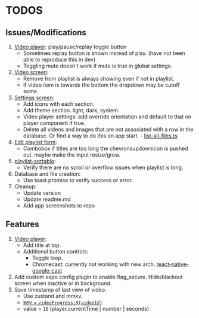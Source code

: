 # TODOS

## Issues/Modifications

1. [Video player](components/video-player.tsx): play/pause/replay toggle button
   - Sometimes replay button is shown instead of play. (have not been able to reproduce this in dev)
   - Toggling mute doesn't work if mute is true in global settings.
2. [Video screen](<app/(tabs)/index.tsx>):
   - Remove from playlist is always showing even if not in playlist.
   - If video item is towards the bottom the dropdown may be cutoff some.
3. [Settings screen](<app/(tabs)/settings.tsx>):
   - Add icons with each section.
   - Add theme section. light, dark, system.
   - Video player settings: add override orientation and default to that on player component if true.
   - Delete all videos and images that are not associated with a row in the database. Or find a way to do this on app start. - [list-all-files.ts](lib/list-all-files.ts)
4. [Edit playlist form](components/forms/edit-playlist.tsx):
   - Combobox if titles are too long the chevronsupdownicon is pushed out. maybe make the input resize/grow.
5. [playlist-sortable](components/playlist-sortable.tsx):
   - Verify there are no scroll or overflow issues when playlist is long.
6. Database and file creation:
   - Use toast.promise to verify success or error.
7. Cleanup:
   - Update version
   - Update readme.md
   - Add app screenshots to repo

## Features

1. [Video player](components/video-player.tsx):
   - Add title at top.
   - Additional button controls:
     - Toggle loop.
     - Chromecast: currently not working with new arch. [react-native-google-cast](https://react-native-google-cast.github.io/docs/components/CastButton)
2. Add custom expo config plugin to enable flag_secure. Hide/blackout screen when inactive or in background.
3. Save timestamp of last view of video.
   - Use zustand and mmkv.
   - [key = `videoProgress:${videoId}`](lib/store.ts#L381)
   - value = `10` (player.currentTime | number | seconds)
